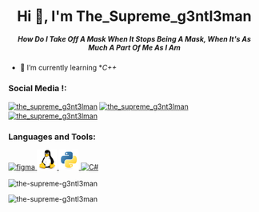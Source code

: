 <h1 align="center">Hi 👋, I'm The_Supreme_g3ntl3man</h1>
<h5 align="center">How Do I Take Off A Mask When It Stops Being A Mask, When It's As Much A Part Of Me As I Am</h5>

- 🌱 I’m currently learning **C++*

<h3 align="left">Social Media !:</h3>
<p align="left">

<a href="https://open.spotify.com/user/31oplri27uaqazqwal4br2wyxany?si=146fd2017eb449f6" target="blank"><img align="center" src="https://upload.wikimedia.org/wikipedia/commons/8/84/Spotify_icon.svg" alt="the_supreme_g3nt3lman" height="30" width="40" /></a>
<a href="https://discord.gg/the_supreme_g3nt3lman" target="blank"><img align="center" src="https://raw.githubusercontent.com/rahuldkjain/github-profile-readme-generator/master/src/images/icons/Social/discord.svg" alt="the_supreme_g3nt3lman" height="30" width="40" /></a>
<a href="https://www.chess.com/member/brian_moser_dexter" target="blank"><img align="center" src="https://images.chesscomfiles.com/uploads/v1/images_users/tiny_mce/PedroPinhata/phpkXK09k.png" alt="the_supreme_g3nt3lman" height="30" width="40" /></a>
</p>

<h3 align="left">Languages and Tools:</h3>
<p align="left"> <a href="https://www.figma.com/" target="_blank" rel="noreferrer"> <img src="https://www.vectorlogo.zone/logos/figma/figma-icon.svg" alt="figma" width="40" height="40"/> </a> <a href="https://www.linux.org/" target="_blank" rel="noreferrer"> <img src="https://raw.githubusercontent.com/devicons/devicon/master/icons/linux/linux-original.svg" alt="linux" width="40" height="40"/> </a> <a href="https://www.python.org" target="_blank" rel="noreferrer"> <img src="https://raw.githubusercontent.com/devicons/devicon/master/icons/python/python-original.svg" alt="python" width="40" height="40"/> </a><a href="c#" target="_blank" rel="noreferrer"> <img src="https://cdn.worldvectorlogo.com/logos/c.svg" alt="C#" width="40" height="40" /img></a></p>
 </p>

<p><img align="center" src="https://github-readme-stats.vercel.app/api/top-langs?username=the-supreme-g3ntl3man&show_icons=true&locale=en&layout=compact" alt="the-supreme-g3ntl3man"/> </p>
<p align="left"> <img src="https://komarev.com/ghpvc/?username=the-suprethe-supreme-g3ntl3man&label=Profile%20views&color=0e75b6&style=flat" alt="the-supreme-g3ntl3man" /> </p>
